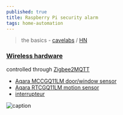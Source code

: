 ```yaml
---
published: true
title: Raspberry Pi security alarm
tags: home-automation
---
```

>  the basics - [cavelabs](https://blog.cavelab.dev/2022/12/rpi-security-alarm/) / [HN](https://news.ycombinator.com/item?id=34191749)


### [Wireless hardware](https://blog.cavelab.dev/2022/12/rpi-security-alarm/#wireless-hardware)

controlled through [Zigbee2MQTT](https://blog.cavelab.dev/2021/11/home-assistant-manual-alarm/)

- [Aqara MCCGQ11LM door/window sensor](https://www.amazon.fr/Aqara-D%C3%A9tecteur-dOuverture-Intelligente-Compatible/dp/B09TP7VMKB/ref=sr_1_5?__mk_fr_FR=%C3%85M%C3%85%C5%BD%C3%95%C3%91&keywords=Aqara&qid=1675544266&sr=8-5)
- [Aqara RTCGQ11LM motion sensor](https://www.amazon.fr/Aqara-D%C3%A9tecteur-Mouvement-Param%C3%A9trable-Compatible/dp/B09QKVMMTB/ref=sr_1_15?__mk_fr_FR=%C3%85M%C3%85%C5%BD%C3%95%C3%91&keywords=Aqara&qid=1675544266&sr=8-15)
- [interrupteur](https://www.amazon.fr/Aqara-Interrupteur-Intelligent-lInterrupteur-T%C3%A9l%C3%A9commande/dp/B094R8PXNH/ref=sr_1_14?__mk_fr_FR=%C3%85M%C3%85%C5%BD%C3%95%C3%91&keywords=Aqara&qid=1675544266&sr=8-14)



![caption](https://blog.cavelab.dev/2022/12/rpi-security-alarm/cover_hua53be0b315b0ff3ff23851c6c413fb06_1424054_1200x0_resize_q40_h2_lanczos.webp)
